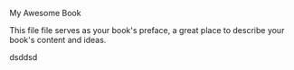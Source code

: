 My Awesome Book

This file file serves as your book's preface, a great place to describe your book's content and ideas.

dsddsd

[^1]: Enter footnote here.eqweewwwweqssweqwew

